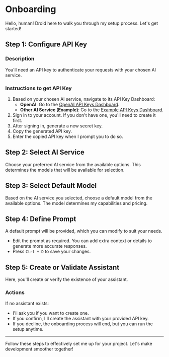 # Onboarding

Hello, human! Droid here to walk you through my setup process. Let's get started!

## Step 1: Configure API Key

### Description
You'll need an API key to authenticate your requests with your chosen AI service.

### Instructions to get API Key
1. Based on your chosen AI service, navigate to its API Key Dashboard:
   - **OpenAI**: Go to the [OpenAI API Keys Dashboard](https://platform.openai.com/api-keys).
   - **Other AI Service (Example)**: Go to the [Example API Keys Dashboard](https://example.com/api-keys).
2. Sign in to your account. If you don't have one, you'll need to create it first.
3. After signing in, generate a new secret key.
4. Copy the generated API key.
5. Enter the copied API key when I prompt you to do so.

## Step 2: Select AI Service

Choose your preferred AI service from the available options. This determines the models that will be available for selection.

## Step 3: Select Default Model

Based on the AI service you selected, choose a default model from the available options. The model determines my capabilities and pricing.

## Step 4: Define Prompt

A default prompt will be provided, which you can modify to suit your needs.
- Edit the prompt as required. You can add extra context or details to generate more accurate responses.
- Press `Ctrl + D` to save your changes.

## Step 5: Create or Validate Assistant
Here, you'll create or verify the existence of your assistant.

### Actions
If no assistant exists:
- I'll ask you if you want to create one. 
- If you confirm, I'll create the assistant with your provided API key.
- If you decline, the onboarding process will end, but you can run the setup anytime.

---

Follow these steps to effectively set me up for your project. Let's make development smoother together!
